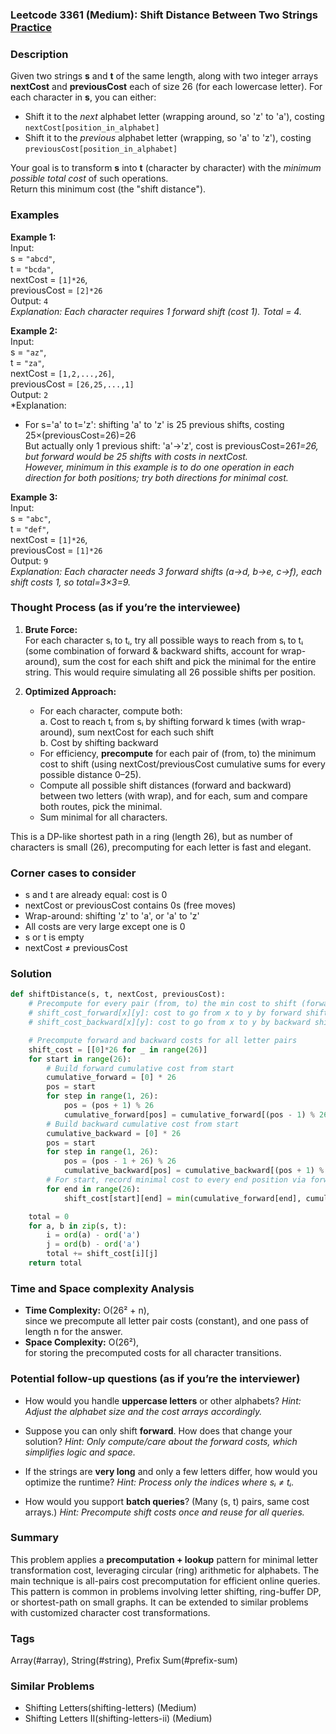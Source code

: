 ### Leetcode 3361 (Medium): Shift Distance Between Two Strings [Practice](https://leetcode.com/problems/shift-distance-between-two-strings)

### Description  
Given two strings **s** and **t** of the same length, along with two integer arrays **nextCost** and **previousCost** each of size 26 (for each lowercase letter). For each character in **s**, you can either:
- Shift it to the *next* alphabet letter (wrapping around, so 'z' to 'a'), costing `nextCost[position_in_alphabet]`
- Shift it to the *previous* alphabet letter (wrapping, so 'a' to 'z'), costing `previousCost[position_in_alphabet]`

Your goal is to transform **s** into **t** (character by character) with the *minimum possible total cost* of such operations.  
Return this minimum cost (the "shift distance").

### Examples  

**Example 1:**  
Input:  
s = `"abcd"`,  
t = `"bcda"`,  
nextCost = `[1]*26`,  
previousCost = `[2]*26`  
Output: `4`  
*Explanation: Each character requires 1 forward shift (cost 1). Total = 4.*

**Example 2:**  
Input:  
s = `"az"`,  
t = `"za"`,  
nextCost = `[1,2,...,26]`,  
previousCost = `[26,25,...,1]`  
Output: `2`  
*Explanation:  
- For s='a' to t='z': shifting 'a' to 'z' is 25 previous shifts, costing 25×(previousCost=26)=26  
But actually only 1 previous shift: 'a'→'z', cost is previousCost=26*1=26, but forward would be 25 shifts with costs in nextCost.  
However, minimum in this example is to do one operation in each direction for both positions; try both directions for minimal cost.*

**Example 3:**  
Input:  
s = `"abc"`,  
t = `"def"`,  
nextCost = `[1]*26`,  
previousCost = `[1]*26`  
Output: `9`  
*Explanation: Each character needs 3 forward shifts (a→d, b→e, c→f), each shift costs 1, so total=3×3=9.*

### Thought Process (as if you’re the interviewee)  
1. **Brute Force:**  
   For each character sᵢ to tᵢ, try all possible ways to reach from sᵢ to tᵢ (some combination of forward & backward shifts, account for wrap-around), sum the cost for each shift and pick the minimal for the entire string. This would require simulating all 26 possible shifts per position.
   
2. **Optimized Approach:**  
   - For each character, compute both:  
     a. Cost to reach tᵢ from sᵢ by shifting forward k times (with wrap-around), sum nextCost for each such shift  
     b. Cost by shifting backward  
   - For efficiency, **precompute** for each pair of (from, to) the minimum cost to shift (using nextCost/previousCost cumulative sums for every possible distance 0–25).
   - Compute all possible shift distances (forward and backward) between two letters (with wrap), and for each, sum and compare both routes, pick the minimal.
   - Sum minimal for all characters.

This is a DP-like shortest path in a ring (length 26), but as number of characters is small (26), precomputing for each letter is fast and elegant.

### Corner cases to consider  
- s and t are already equal: cost is 0
- nextCost or previousCost contains 0s (free moves)
- Wrap-around: shifting 'z' to 'a', or 'a' to 'z'
- All costs are very large except one is 0
- s or t is empty
- nextCost ≠ previousCost

### Solution

```python
def shiftDistance(s, t, nextCost, previousCost):
    # Precompute for every pair (from, to) the min cost to shift (forward and backward):
    # shift_cost_forward[x][y]: cost to go from x to y by forward shifts
    # shift_cost_backward[x][y]: cost to go from x to y by backward shifts

    # Precompute forward and backward costs for all letter pairs
    shift_cost = [[0]*26 for _ in range(26)]
    for start in range(26):
        # Build forward cumulative cost from start
        cumulative_forward = [0] * 26
        pos = start
        for step in range(1, 26):
            pos = (pos + 1) % 26
            cumulative_forward[pos] = cumulative_forward[(pos - 1) % 26] + nextCost[(pos - 1) % 26]
        # Build backward cumulative cost from start
        cumulative_backward = [0] * 26
        pos = start
        for step in range(1, 26):
            pos = (pos - 1 + 26) % 26
            cumulative_backward[pos] = cumulative_backward[(pos + 1) % 26] + previousCost[(pos + 1) % 26]
        # For start, record minimal cost to every end position via forward/backward
        for end in range(26):
            shift_cost[start][end] = min(cumulative_forward[end], cumulative_backward[end])

    total = 0
    for a, b in zip(s, t):
        i = ord(a) - ord('a')
        j = ord(b) - ord('a')
        total += shift_cost[i][j]
    return total
```

### Time and Space complexity Analysis  

- **Time Complexity:** O(26² + n),  
  since we precompute all letter pair costs (constant), and one pass of length n for the answer.
- **Space Complexity:** O(26²),  
  for storing the precomputed costs for all character transitions.

### Potential follow-up questions (as if you’re the interviewer)  

- How would you handle **uppercase letters** or other alphabets?
  *Hint: Adjust the alphabet size and the cost arrays accordingly.*

- Suppose you can only shift **forward**. How does that change your solution?
  *Hint: Only compute/care about the forward costs, which simplifies logic and space.*

- If the strings are **very long** and only a few letters differ, how would you optimize the runtime?
  *Hint: Process only the indices where sᵢ ≠ tᵢ.*

- How would you support **batch queries**? (Many (s, t) pairs, same cost arrays.)
  *Hint: Precompute shift costs once and reuse for all queries.*

### Summary
This problem applies a **precomputation + lookup** pattern for minimal letter transformation cost, leveraging circular (ring) arithmetic for alphabets. The main technique is all-pairs cost precomputation for efficient online queries. This pattern is common in problems involving letter shifting, ring-buffer DP, or shortest-path on small graphs. It can be extended to similar problems with customized character cost transformations.

### Tags
Array(#array), String(#string), Prefix Sum(#prefix-sum)

### Similar Problems
- Shifting Letters(shifting-letters) (Medium)
- Shifting Letters II(shifting-letters-ii) (Medium)